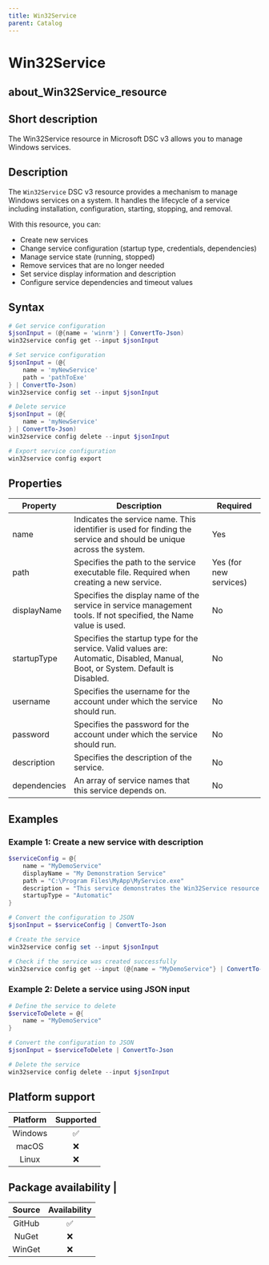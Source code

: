 ```yaml
---
title: Win32Service
parent: Catalog
---
```


# Win32Service

## about_Win32Service_resource

## Short description

The Win32Service resource in Microsoft DSC v3 allows you
to manage Windows services.

## Description

The `Win32Service` DSC v3 resource provides a mechanism to manage Windows services
on a system. It handles the lifecycle of a service including installation,
configuration, starting, stopping, and removal.

With this resource, you can:

- Create new services
- Change service configuration (startup type, credentials, dependencies)
- Manage service state (running, stopped)
- Remove services that are no longer needed
- Set service display information and description
- Configure service dependencies and timeout values

## Syntax

```powershell
# Get service configuration
$jsonInput = (@{name = 'winrm'} | ConvertTo-Json)
win32service config get --input $jsonInput

# Set service configuration
$jsonInput = (@{
    name = 'myNewService'
    path = 'pathToExe'
} | ConvertTo-Json)
win32service config set --input $jsonInput

# Delete service
$jsonInput = (@{
    name = 'myNewService'
} | ConvertTo-Json)
win32service config delete --input $jsonInput

# Export service configuration
win32service config export
```

## Properties

<!-- markdownlint-disable MD013 -->

| Property     | Description                                                                                                                      | Required               |
| ------------ | -------------------------------------------------------------------------------------------------------------------------------- | ---------------------- |
| name         | Indicates the service name. This identifier is used for finding the service and should be unique across the system.              | Yes                    |
| path         | Specifies the path to the service executable file. Required when creating a new service.                                         | Yes (for new services) |
| displayName  | Specifies the display name of the service in service management tools. If not specified, the Name value is used.                 | No                     |
| startupType  | Specifies the startup type for the service. Valid values are: Automatic, Disabled, Manual, Boot, or System. Default is Disabled. | No                     |
| username     | Specifies the username for the account under which the service should run.                                                       | No                     |
| password     | Specifies the password for the account under which the service should run.                                                       | No                     |
| description  | Specifies the description of the service.                                                                                        | No                     |
| dependencies | An array of service names that this service depends on.                                                                          | No                     |

## Examples

### Example 1: Create a new service with description

```powershell
$serviceConfig = @{
    name = "MyDemoService" 
    displayName = "My Demonstration Service"
    path = "C:\Program Files\MyApp\MyService.exe"
    description = "This service demonstrates the Win32Service resource capabilities"
    startupType = "Automatic"
}

# Convert the configuration to JSON
$jsonInput = $serviceConfig | ConvertTo-Json

# Create the service
win32service config set --input $jsonInput

# Check if the service was created successfully
win32service config get --input (@{name = "MyDemoService"} | ConvertTo-Json)
```

### Example 2: Delete a service using JSON input

```powershell
# Define the service to delete
$serviceToDelete = @{
    name = "MyDemoService"
}

# Convert the configuration to JSON
$jsonInput = $serviceToDelete | ConvertTo-Json

# Delete the service
win32service config delete --input $jsonInput
```

## Platform support

| Platform | Supported |
| :------: | :-------: |
| Windows  |    ✅     |
|  macOS   |    ❌     |
|  Linux   |    ❌     |

## Package availability |

| Source | Availability |
|:------:|:------------:|
| GitHub |      ✅       |
| NuGet  |      ❌       |
| WinGet |      ❌       |
